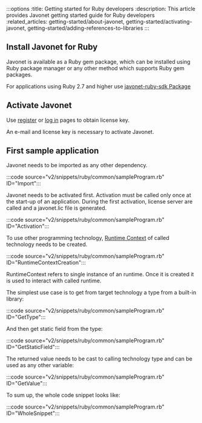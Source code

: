 :::options
:title: Getting started for Ruby developers
:description: This article provides Javonet getting started guide for Ruby developers
:related_articles: getting-started/about-javonet, getting-started/activating-javonet, getting-started/adding-references-to-libraries
:::

## Install Javonet for Ruby

Javonet is available as a Ruby gem package, which can be installed using Ruby package manager or any other method which supports Ruby gem packages.

For applications using Ruby 2.7 and higher use [javonet-ruby-sdk Package](https://rubygems.org/gems/javonet-ruby-sdk)  

## Activate Javonet

Use [register](https://my.javonet.com/signup/?type=free) or [log in](https://my.javonet.com/signin/) pages to obtain license key.

An e-mail and license key is necessary to activate Javonet.

## First sample application

Javonet needs to be imported as any other dependency.

:::code source="v2/snippets/ruby/common/sampleProgram.rb" ID="Import":::

Javonet needs to be activated first. Activation must be called only once at the start-up of an application. During the first activation, license server are called and a javonet.lic file is generated. 

:::code source="v2/snippets/ruby/common/sampleProgram.rb" ID="Activation":::

To use other programming technology, [Runtime Context](/guides/v2/foundations/runtime-context.md) of called technology needs to be created.

:::code source="v2/snippets/ruby/common/sampleProgram.rb" ID="RuntimeContextCreation":::

RuntimeContext refers to single instance of an runtime. Once it is created it is used to interact with called runtime.

The simplest use case is to get from target technology a type from a built-in library:

:::code source="v2/snippets/ruby/common/sampleProgram.rb" ID="GetType":::

And then get static field from the type:

:::code source="v2/snippets/ruby/common/sampleProgram.rb" ID="GetStaticField":::

The returned value needs to be cast to calling technology type and can be used as any other variable:

:::code source="v2/snippets/ruby/common/sampleProgram.rb" ID="GetValue":::

To sum up, the whole code snippet looks like:

:::code source="v2/snippets/ruby/common/sampleProgram.rb" ID="WholeSnippet":::


